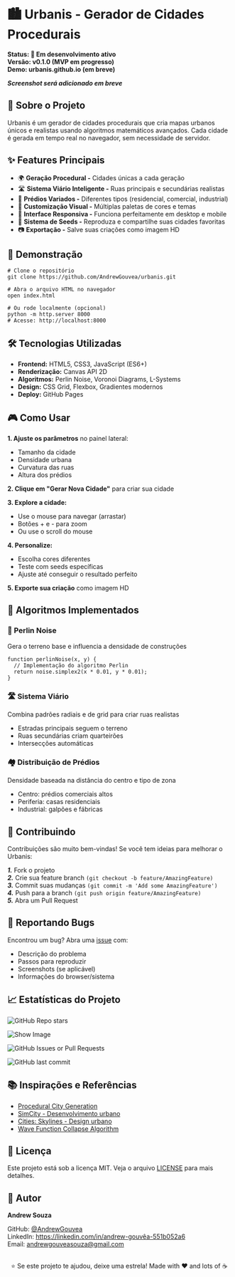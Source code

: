 # 🏙️ Urbanis - Gerador de Cidades Procedurais

**Status: 🚧 Em desenvolvimento ativo**
<br>
**Versão: v0.1.0 (MVP em progresso)**
<br>
**Demo: urbanis.github.io (em breve)**
<br>

***Screenshot será adicionado em breve***
<br>

## 🎯 Sobre o Projeto
Urbanis é um gerador de cidades procedurais que cria mapas urbanos únicos e realistas usando algoritmos matemáticos avançados. Cada cidade é gerada em tempo real no navegador, sem necessidade de servidor.

## ✨ Features Principais

* 🌍 **Geração Procedural -** Cidades únicas a cada geração
* 🛣️ **Sistema Viário Inteligente -** Ruas principais e secundárias realistas
* 🏢 **Prédios Variados -** Diferentes tipos (residencial, comercial, industrial)
* 🎨 **Customização Visual -** Múltiplas paletas de cores e temas
* 📱 **Interface Responsiva -** Funciona perfeitamente em desktop e mobile
* 🔄 **Sistema de Seeds -** Reproduza e compartilhe suas cidades favoritas
* 📷 **Exportação -** Salve suas criações como imagem HD

## 🚀 Demonstração
```bash<br>
# Clone o repositório
git clone https://github.com/AndrewGouvea/urbanis.git

# Abra o arquivo HTML no navegador
open index.html

# Ou rode localmente (opcional)
python -m http.server 8000
# Acesse: http://localhost:8000
```

## 🛠️ Tecnologias Utilizadas

* __Frontend:__ HTML5, CSS3, JavaScript (ES6+)
* __Renderização:__ Canvas API 2D
* __Algoritmos:__ Perlin Noise, Voronoi Diagrams, L-Systems
* __Design:__ CSS Grid, Flexbox, Gradientes modernos
* __Deploy:__ GitHub Pages

## 🎮 Como Usar

**1. Ajuste os parâmetros** no painel lateral:

* Tamanho da cidade
* Densidade urbana
* Curvatura das ruas
* Altura dos prédios


**2. Clique em "Gerar Nova Cidade"** para criar sua cidade

**3. Explore a cidade:**

* Use o mouse para navegar (arrastar)
* Botões + e - para zoom
* Ou use o scroll do mouse

**4. Personalize:**

* Escolha cores diferentes
* Teste com seeds específicas
* Ajuste até conseguir o resultado perfeito

**5. Exporte sua criação** como imagem HD

## 🧮 Algoritmos Implementados
### 🌊 Perlin Noise
Gera o terreno base e influencia a densidade de construções
```javascript// Exemplo simplificado
function perlinNoise(x, y) {
  // Implementação do algoritmo Perlin
  return noise.simplex2(x * 0.01, y * 0.01);
}
```
### 🛣️ Sistema Viário
Combina padrões radiais e de grid para criar ruas realistas

* Estradas principais seguem o terreno
* Ruas secundárias criam quarteirões
* Intersecções automáticas

### 🏘️ Distribuição de Prédios
Densidade baseada na distância do centro e tipo de zona

* Centro: prédios comerciais altos
* Periferia: casas residenciais
* Industrial: galpões e fábricas

## 🤝 Contribuindo
Contribuições são muito bem-vindas! Se você tem ideias para melhorar o Urbanis:

***1.*** Fork o projeto
<br>
***2.*** Crie sua feature branch ```(git checkout -b feature/AmazingFeature)```
<br>
***3.*** Commit suas mudanças ```(git commit -m 'Add some AmazingFeature')```
<br>
***4.*** Push para a branch ```(git push origin feature/AmazingFeature)```
<br>
***5.*** Abra um Pull Request

## 🐛 Reportando Bugs
Encontrou um bug? Abra uma [issue](https://github.com/AndrewGouvea/urbanis/issues) com:

* Descrição do problema
* Passos para reproduzir
* Screenshots (se aplicável)
* Informações do browser/sistema

## 📈 Estatísticas do Projeto

![GitHub Repo stars](https://img.shields.io/github/stars/AndrewGouvea/urbanis?style=plastic&labelColor=%23555555&color=%2397c900)

![Show Image](https://img.shields.io/github/forks/AndrewGouvea/urbanis?style=plastic&labelColor=%23555555&color=%2397c900)

![GitHub Issues or Pull Requests](https://img.shields.io/github/issues/AndrewGouvea/urbanis?labelColor=%23555555&color=%2397c900)

![GitHub last commit](https://img.shields.io/github/last-commit/AndrewGouvea/urbanis?labelColor=%23555555&color=%2397c900)


## 📚 Inspirações e Referências

* [Procedural City Generation](https://github.com/topics/procedural-generation)
* [SimCity - Desenvolvimento urbano](https://www.ea.com/pt-br/games/simcity)
* [Cities: Skylines - Design urbano](https://www.paradoxinteractive.com/games/cities-skylines-ii/about)
* [Wave Function Collapse Algorithm](https://github.com/mxgmn/WaveFunctionCollapse)

## 📄 Licença
Este projeto está sob a licença MIT. Veja o arquivo [LICENSE](https://github.com/AndrewGouvea/urbanis?tab=MIT-1-ov-file#readme) para mais detalhes.

## 👤 Autor
**Andrew Souza**

GitHub: [@AndrewGouvea](https://github.com/AndrewGouvea)<br>
LinkedIn: https://linkedin.com/in/andrew-gouvêa-551b052a6<br>
Email: andrewgouveasouza@gmail.com<br>
<br>

<div align="center">
⭐ Se este projeto te ajudou, deixe uma estrela!
Made with ❤️ and lots of ☕
</div>
